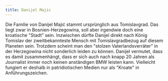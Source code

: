 ```yaml
---
title: Danijel Majic
---
```

Die Familie von Danijel Majić stammt ursprünglich aus Tomislavgrad. Das liegt zwar in Bosnien-Herzegowina, soll aber irgendwie doch eine kroatische "Stadt" sein. Inzwischen dürfte Danijel direkt nach König Tomislav der zweitbekannteste Mensch mit Tomislavgradbezug auf diesem Planeten sein. Trotzdem scheint man den "stolzen Vaterlandsverräter" in der Herzegowina nicht sonderlich leiden zu können. Danijel vermutet, dass es damit zusammenhängt, dass er sich auch nach knapp 20 Jahren als Journalist immer noch keinen anständigen BMW leisten kann. Vielleicht fungiert er deshalb in patridiotischen Medien nur als "Kroate" in Anführungszeichen.